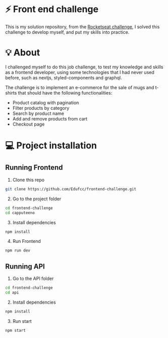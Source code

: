 # ⚡ Front end challenge

This is my solution repository, from the [Rocketseat challenge](https://github.com/Rocketseat/frontend-challenge), I solved this challenge to develop myself,
and put my skills into practice.

# 💡 About

I challenged myself to do this job challenge, to test my knowledge and skills as a frontend developer, 
using some technologies that I had never used before, such as nextjs, styled-components and graphql.

The challenge is to implement an e-commerce for the sale of mugs and t-shirts that should have the following functionalities:
 * Product catalog with pagination
 * Filter products by category
 * Search by product name
 * Add and remove products from cart
 * Checkout page

# 💻 Project installation

## Running Frontend
1. Clone this repo
```bash
git clone https://github.com/Edufcc/frontend-challenge.git
```

2. Go to the project folder
```bash
cd frontend-challenge
cd capputeeno
```

3. Install dependencies
```bash
npm install
```

4. Run Frontend
```bash
npm run dev
```

## Running API
1. Go to the API folder

```bash
cd frontend-challenge
cd api
```

2. Install dependencies
```bash
npm install
```

3. Run start
```bash
npm start
```

